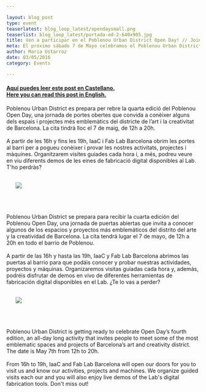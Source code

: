 ```yaml
---

layout: blog_post
type: event
teaserlatest: blog_loop_latest/opendaysmall.png
teaserlist: blog_loop_latest/portada-od-2-640x905.jpg
title: Ven a participar en el Poblenou Urban District Open Day! // Join us for Poblenou Urban District Open Day!
meta: El próximo sábado 7 de Mayo celebramos el Poblenou Urban District Open Day. Ven y participa en un montón de actividades de las 16h a las 19h. // Next Saturday, May 7th, IaaC and Fab Lab Barcelona will be open to the public for the Poblenou Urban District Open Day. It will be plenty of activities from 16h to 19h.
author: Maria Ustarroz
date: 03/05/2016
category: Events

---
```



<h4><a href="#spanish"> Aquí puedes leer este post en Castellano.</a> <br>
<a href="#english"> Here you can read this post in English.</a> <br></h4>




Poblenou Urban District es prepara per rebre la quarta edició del Poblenou Open Day, una jornada de portes obertes que convida a conèixer alguns dels espais i projectes més emblemàtics del districte de l’art i la creativitat de Barcelona. La cita tindrà lloc el 7 de maig, de 12h a 20h.<br>
<br>
A partir de les 16h y fins les 19h, IaaC i Fab Lab Barcelona obrim les portes al barri per a pogueu conèixer i provar les nostres activitats, projectes i màquines. Organitzarem visites guiades cada hora i, a més, podreu veure en viu diferents demos de les eines de fabricació digital disponibles al Lab. T'ho perdràs? <br>
<br>
<ul><img src= "http://www.fablabbcn.org/img/blog/blog_loop_latest/portada-od-2-640x905.jpg" align="middle"> </img></ul>
<a name="spanish"></a>
<br>
<br>


<br>
Poblenou Urban District se prepara para recibir la cuarta edición del Poblenou Open Day, una jornada de puertas abiertas que invita a conocer algunos de los espacios y proyectos más emblemáticos del distrito del arte y la creatividad de Barcelona. La cita tendrá lugar el 7 de mayo, de 12h a 20h en todo el barrio de Poblenou.<br>
<br>
A partir de las 16h y hasta las 19h, IaaC y Fab Lab Barcelona abrimos las puertas al barrio para que podáis conocer y probar nuestras actividades, proyectos y máquinas. Organizaremos visitas guiadas cada hora y, además, podréis disfrutar de demos en vivo de diferentes herramientas de fabricación digital disponibles en el Lab. ¿Te lo vas a perder? <br>
<br>
<ul><img src= "http://www.fablabbcn.org/img/blog/blog_loop_latest/portada-od-2-640x905.jpg" align="middle"> </img></ul>
<a name="english"></a>
<br>
<br>
<br>
Poblenou Urban District is getting ready to celebrate Open Day’s fourth edition, an all-day long activity that invites people to meet some of the most emblematic spaces and projects of Barcelona’s art and creativity district. The date is May 7th from 12h to 20h.<br>
<br>
From 16h to 19h, IaaC and Fab Lab Barcelona will open our doors for you to visit us and know our activities, projects and machines. We organize guided visits each our and you will also enjoy live demos of the Lab's digital fabrication tools. Don't miss out!<br>
<br>



